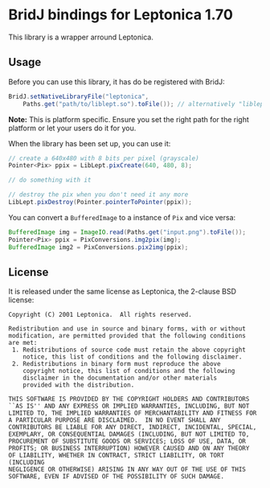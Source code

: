 # BridJ bindings for Leptonica 1.70

This library is a wrapper arround Leptonica.


## Usage

Before you can use this library, it has do be registered with BridJ:

~~~ java
BridJ.setNativeLibraryFile("leptonica",
    Paths.get("path/to/liblept.so").toFile()); // alternatively "liblept.dll"
~~~

**Note:** This is platform specific. Ensure you set the right path for the right
platform or let your users do it for you.

When the library has been set up, you can use it:

~~~ java
// create a 640x480 with 8 bits per pixel (grayscale)
Pointer<Pix> ppix = LibLept.pixCreate(640, 480, 8);

// do something with it

// destroy the pix when you don't need it any more
LibLept.pixDestroy(Pointer.pointerToPointer(ppix));
~~~

You can convert a `BufferedImage` to a instance of `Pix` and vice versa:

~~~ java
BufferedImage img = ImageIO.read(Paths.get("input.png").toFile());
Pointer<Pix> ppix = PixConversions.img2pix(img);
BufferedImage img2 = PixConversions.pix2img(ppix);
~~~


## License

It is released under the same license as Leptonica, the 2-clause BSD license:

~~~
Copyright (C) 2001 Leptonica.  All rights reserved.

Redistribution and use in source and binary forms, with or without
modification, are permitted provided that the following conditions
are met:
 1. Redistributions of source code must retain the above copyright
    notice, this list of conditions and the following disclaimer.
 2. Redistributions in binary form must reproduce the above
    copyright notice, this list of conditions and the following
    disclaimer in the documentation and/or other materials
    provided with the distribution.

THIS SOFTWARE IS PROVIDED BY THE COPYRIGHT HOLDERS AND CONTRIBUTORS
``AS IS'' AND ANY EXPRESS OR IMPLIED WARRANTIES, INCLUDING, BUT NOT
LIMITED TO, THE IMPLIED WARRANTIES OF MERCHANTABILITY AND FITNESS FOR
A PARTICULAR PURPOSE ARE DISCLAIMED.  IN NO EVENT SHALL ANY
CONTRIBUTORS BE LIABLE FOR ANY DIRECT, INDIRECT, INCIDENTAL, SPECIAL,
EXEMPLARY, OR CONSEQUENTIAL DAMAGES (INCLUDING, BUT NOT LIMITED TO,
PROCUREMENT OF SUBSTITUTE GOODS OR SERVICES; LOSS OF USE, DATA, OR
PROFITS; OR BUSINESS INTERRUPTION) HOWEVER CAUSED AND ON ANY THEORY
OF LIABILITY, WHETHER IN CONTRACT, STRICT LIABILITY, OR TORT (INCLUDING
NEGLIGENCE OR OTHERWISE) ARISING IN ANY WAY OUT OF THE USE OF THIS
SOFTWARE, EVEN IF ADVISED OF THE POSSIBILITY OF SUCH DAMAGE.
~~~
